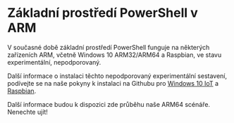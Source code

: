 # <a name="powershell-core-on-arm"></a>Základní prostředí PowerShell v ARM

V současné době základní prostředí PowerShell funguje na některých zařízeních ARM, včetně Windows 10 ARM32/ARM64 a Raspbian, ve stavu experimentální, nepodporovaný.

Další informace o instalaci těchto nepodporovaný experimentální sestavení, podívejte se na naše pokyny k instalaci na Githubu pro [Windows 10 IoT](https://github.com/PowerShell/PowerShell/blob/master/docs/installation/windows.md#deploying-on-windows-iot) a [Raspbian](https://github.com/PowerShell/PowerShell/blob/master/docs/installation/linux.md#raspbian).

Další informace budou k dispozici zde průběhu naše ARM64 scénáře.
Nenechte ujít!